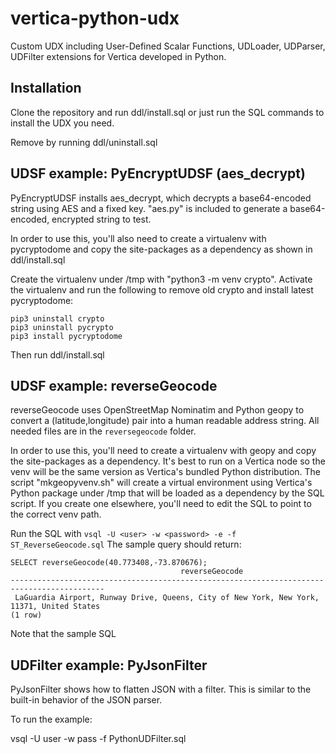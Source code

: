 # vertica-python-udx
Custom UDX including User-Defined Scalar Functions, UDLoader, UDParser, UDFilter extensions for Vertica developed in Python.
## Installation
Clone the repository and run ddl/install.sql or just run the SQL commands to install the UDX you need.

Remove by running ddl/uninstall.sql

## UDSF example: PyEncryptUDSF (aes_decrypt)
PyEncryptUDSF installs aes_decrypt, which decrypts a base64-encoded string using AES and a fixed key.  "aes.py" is included to generate a base64-encoded, encrypted string to test.

In order to use this, you'll also need to create a virtualenv with pycryptodome and copy the site-packages as a dependency as shown in ddl/install.sql

Create the virtualenv under /tmp with "python3 -m venv crypto".  Activate the virtualenv and run the following to remove old crypto and install latest pycryptodome:
```
pip3 uninstall crypto 
pip3 uninstall pycrypto 
pip3 install pycryptodome
```
Then run ddl/install.sql

## UDSF example: reverseGeocode 
reverseGeocode uses OpenStreetMap Nominatim and Python geopy to convert a (latitude,longitude) pair into a human readable address string.  All needed files are in the `reversegeocode` folder.

In order to use this, you'll need to create a virtualenv with geopy and copy the site-packages as a dependency. It's best to run on a Vertica node so the venv will be the same version as Vertica's bundled Python distribution.
The script "mkgeopyvenv.sh" will create a virtual environment using Vertica's Python package under /tmp that will be loaded as a dependency by the SQL script.  If you create one elsewhere, you'll need to edit the SQL to point to the correct venv path.

Run the SQL with `vsql -U <user> -w <password> -e -f ST_ReverseGeocode.sql`  The sample query should return:
```
SELECT reverseGeocode(40.773408,-73.870676);
                                      reverseGeocode
-------------------------------------------------------------------------------------------
 LaGuardia Airport, Runway Drive, Queens, City of New York, New York, 11371, United States
(1 row)
```

Note that the sample SQL 

## UDFilter example: PyJsonFilter
PyJsonFilter shows how to flatten JSON with a filter.  This is similar to the built-in behavior of the JSON parser.

To run the example:

vsql -U user -w pass -f PythonUDFilter.sql

